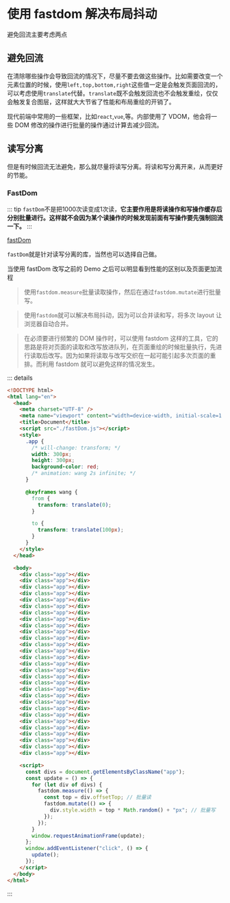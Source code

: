 # 使用 fastdom 解决布局抖动

避免回流主要考虑两点

## 避免回流

在清除哪些操作会导致回流的情况下，尽量不要去做这些操作。比如需要改变一个元素位置的时候，使用`left,top,bottom,right`这些值一定是会触发页面回流的，可以考虑使用`translate`代替。`translate`既不会触发回流也不会触发重绘，仅仅会触发复合图层，这样就大大节省了性能和布局重绘的开销了。

现代前端中常用的一些框架，比如`react`,`vue`,等。内部使用了 VDOM，他会将一些 DOM 修改的操作进行批量的操作通过计算去减少回流。

## 读写分离

但是有时候回流无法避免，那么就尽量将读写分离。将读和写分离开来，从而更好的节能。

### FastDom

::: tip
`fastDom`不是把1000次读变成1次读，**它主要作用是将读操作和写操作缓存后分别批量进行。这样就不会因为某个读操作的时候发现前面有写操作要先强制回流一下。**
:::

[fastDom](https://github.com/wilsonpage/fastdom)

`fastDom`就是针对读写分离的库，当然也可以选择自己做。

当使用 fastDom 改写之前的 Demo 之后可以明显看到性能的区别以及页面更加流程

> 使用`fastdom.measure`批量读取操作，然后在通过`fastdom.mutate`进行批量写。

> 使用`fastdom`就可以解决布局抖动，因为可以合并读和写，将多次 layout 让浏览器自动合并。

> 在必须要进行频繁的 DOM 操作时，可以使用 fastdom 这样的工具，它的思路是将对页面的读取和改写放进队列，在页面重绘的时候批量执行，先进行读取后改写。因为如果将读取与改写交织在一起可能引起多次页面的重排。而利用 fastdom 就可以避免这样的情况发生。




::: details

```html
<!DOCTYPE html>
<html lang="en">
  <head>
    <meta charset="UTF-8" />
    <meta name="viewport" content="width=device-width, initial-scale=1.0" />
    <title>Document</title>
    <script src="./fastDom.js"></script>
    <style>
      .app {
        /* will-change: transform; */
        width: 300px;
        height: 300px;
        background-color: red;
        /* animation: wang 2s infinite; */
      }

      @keyframes wang {
        from {
          transform: translate(0);
        }

        to {
          transform: translate(100px);
        }
      }
    </style>
  </head>

  <body>
    <div class="app"></div>
    <div class="app"></div>
    <div class="app"></div>
    <div class="app"></div>
    <div class="app"></div>
    <div class="app"></div>
    <div class="app"></div>
    <div class="app"></div>
    <div class="app"></div>
    <div class="app"></div>
    <div class="app"></div>
    <div class="app"></div>
    <div class="app"></div>
    <div class="app"></div>
    <div class="app"></div>
    <div class="app"></div>
    <div class="app"></div>
    <div class="app"></div>
    <div class="app"></div>
    <div class="app"></div>
    <div class="app"></div>
    <div class="app"></div>
    <div class="app"></div>
    <div class="app"></div>
    <div class="app"></div>
    <div class="app"></div>
    <div class="app"></div>
    <div class="app"></div>
    <div class="app"></div>

    <script>
      const divs = document.getElementsByClassName("app");
      const update = () => {
        for (let div of divs) {
          fastdom.measure(() => {
            const top = div.offsetTop; // 批量读
            fastdom.mutate(() => {
              div.style.width = top * Math.random() + "px"; // 批量写
            });
          });
        }
        window.requestAnimationFrame(update);
      };
      window.addEventListener("click", () => {
        update();
      });
    </script>
  </body>
</html>
```

:::
